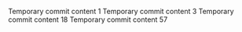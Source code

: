 Temporary commit content 1
Temporary commit content 3
Temporary commit content 18
Temporary commit content 57
